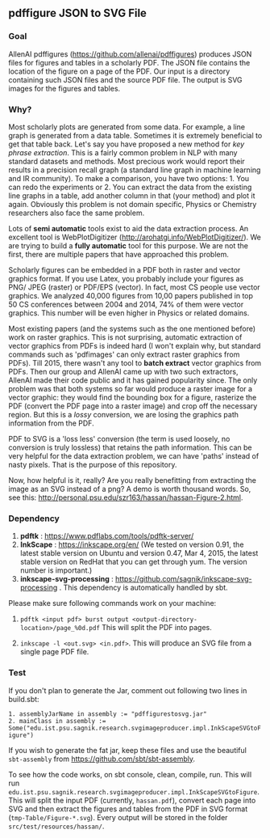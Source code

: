 ## pdffigure JSON to SVG File 

### Goal 
AllenAI pdffigures (https://github.com/allenai/pdffigures) produces JSON files for figures and tables in a scholarly PDF. The JSON file contains the location of the figure on a page of the PDF. Our input is a directory containing such JSON files and the source PDF file. The output is SVG images for the figures and tables.

### Why?

Most scholarly plots are generated from some data. For example, a line graph is generated from a data table. Sometimes it is extremely beneficial to get that table back. Let's say you have proposed a new method for _key phrase extraction_. This is a fairly common problem in NLP with many standard datasets and methods. Most precious work would report their results in a precision recall graph (a standard line graph in machine learning and IR community). To make a comparison, you have two options: 1. You can redo the experiments or 2. You can extract the data from the existing line graphs in a table, add another column in that (your method) and plot it again. Obviously this problem is not domain specific, Physics or Chemistry researchers also face the same problem.  

Lots of **semi automatic** tools exist to aid the data extraction process. An excellent tool is WebPlotDigitizer (http://arohatgi.info/WebPlotDigitizer/). We are trying to build a **fully automatic** tool for this purpose. We are not the first, there are multiple papers that have approached this problem. 

Scholarly figures can be embedded in a PDF both in raster and vector graphics format. If you use Latex, you probably include your figures as PNG/ JPEG (raster) or PDF/EPS (vector). In fact, most CS people use vector graphics. We analyzed 40,000 figures from 10,00 papers published in top 50 CS conferences between 2004 and 2014, 74% of them were vector graphics. This number will be even higher in Physics or related domains. 

Most existing papers (and the systems such as the one mentioned before) work on raster graphics. This is not surprising, automatic extraction of vector graphics from PDFs is indeed hard (I won't explain why, but standard commands such as 'pdfimages' can only extract raster graphics from PDFs). Till 2015, there wasn't any tool to **batch extract** vector graphics from PDFs. Then our group and AllenAI came up with two such extractors, AllenAI made their code public and it has gained popularity since. The only problem was that both systems so far would produce a raster image for a vector graphic: they would find the bounding box for a figure, rasterize the PDF (convert the PDF page into a raster image) and crop off the necessary region. But this is a _lossy_ conversion, we are losing the graphics path information from the PDF. 

PDF to SVG is a 'loss less' conversion (the term is used loosely, no conversion is truly lossless) that retains the path information. This can be very helpful for the data extraction problem, we can have 'paths' instead of nasty pixels. That is the purpose of this repository.

Now, how helpful is it, really? Are you really benefitting from extracting the image as an SVG instead of a png? A demo is worth thousand words. So, see this: http://personal.psu.edu/szr163/hassan/hassan-Figure-2.html. 

### Dependency  

1. **pdftk** : https://www.pdflabs.com/tools/pdftk-server/
2. **InkScape** : https://inkscape.org/en/ (We tested on version 0.91, the latest stable version on Ubuntu and version 0.47, Mar 4, 2015, the latest stable version on RedHat that you can get through yum. The version number is important.)
3. **inkscape-svg-processing** : https://github.com/sagnik/inkscape-svg-processing . This dependency is automatically handled by sbt.   

Please make sure following commands work on your machine:

1. `pdftk <input pdf> burst output <output-directory-location>/page_%0d.pdf`
This will split the PDF into pages.

2. `inkscape -l <out.svg> <in.pdf>`. This will produce an SVG file from a single page PDF file.
 
### Test 

If you don't plan to generate the Jar, comment out following two lines in build.sbt:

`1. assemblyJarName in assembly := "pdffigurestosvg.jar"`   
`2. mainClass in assembly := Some("edu.ist.psu.sagnik.research.svgimageproducer.impl.InkScapeSVGtoFigure")`

If you wish to generate the fat jar, keep these files and use the beautiful `sbt-assembly` from https://github.com/sbt/sbt-assembly. 

To see how the code works, on sbt console, clean, compile, run. This will run `edu.ist.psu.sagnik.research.svgimageproducer.impl.InkScapeSVGtoFigure`. This will split the input PDF (currently, `hassan.pdf`), convert each page into SVG and then extract the figures and tables from the PDF in SVG format (`tmp-Table/Figure-*.svg`). Every output will be stored in the folder `src/test/resources/hassan/`.  
